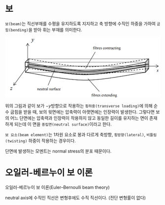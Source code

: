 # 보
`보(beam)`는 직선부재를 수평을 유지하도록 지지하고 축 방향에 수직인 하중을 가하여 `굽힘(bending)`을 받아 휘는 부재를 의미한다. 

<p align = "center">
<img src = "./image/beam1.png" width = 600>
</p>

위의 그림과 같이 보가 $-y$방향으로 작용하는 `횡하중(transverse loading)`에 의해 순수 굽힘을 받을 때, 보의 윗면에는 압축력이 아랫면에는 인장력이 발생한다. 그렇다면 보의 어느 단면에는 압축력과 인장력이 작용하지 않고 동일한 길이를 유지하는 면이 존재하게 되는데 이 면을 `중립면(neutral surface)`이라고 한다.

`보 요소(beam element)`는 1차원 요소로 봉과 다르게 축방향, `횡방향(lateral)`, `비틀림(twisting)` 하중이 작용하는 경우이다.

단면에 발생하는 모멘트는 normal stress의 분포 때문이다.


# 오일러-베르누이 보 이론
오일러-베르누이 보 이론(Euler–Bernoulli beam theory)

neutral axis에 수직인 직선은 변형후에도 수직 직선이다. (전단 변형률이 없다)
